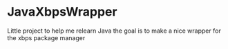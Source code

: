 # JavaXbpsWrapper
Little project to help me relearn Java the goal is to make a nice wrapper for the xbps package manager
